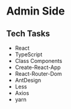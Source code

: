# Admin Side

## Tech Tasks

- React
- TypeScript
- Class Components
- Create-React-App
- React-Router-Dom
- AntDesign
- Less
- Axios
- yarn
